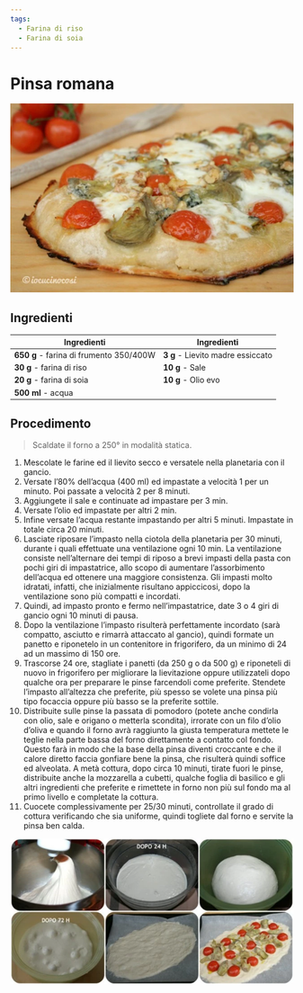 ```yaml
---
tags:
  - Farina di riso
  - Farina di soia
---
```

# Pinsa romana

![](../../img/Pinsa-romana.webp)

## Ingredienti

| Ingredienti                  | Ingredienti             |
| ---------------------------- | ----------------------- |
| **650 g** - farina di frumento 350/400W | **3 g** - Lievito madre essiccato |
| **30 g** - farina di riso| **10 g** - Sale |
| **20 g** - farina di soia| **10 g** - Olio evo |
| **500 ml** - acqua | |

## Procedimento

> Scaldate il forno a 250° in modalità statica.

1. Mescolate le farine ed il lievito secco e versatele nella planetaria con il gancio.
1. Versate l’80% dell’acqua (400 ml) ed impastate a velocità 1 per un minuto. Poi passate a velocità 2 per 8 minuti.
1. Aggiungete il sale e continuate ad impastare per 3 min.
1. Versate l’olio ed impastate per altri 2 min.
1. Infine versate l’acqua restante impastando per altri 5 minuti. Impastate in totale circa 20 minuti.
1. Lasciate riposare l’impasto nella ciotola della planetaria per 30 minuti, durante i quali effettuate una ventilazione ogni 10 min. La ventilazione consiste nell’alternare dei tempi di riposo a brevi impasti della pasta con pochi giri di impastatrice, allo scopo di aumentare l’assorbimento dell’acqua ed ottenere una maggiore consistenza. Gli impasti molto idratati, infatti, che inizialmente risultano appiccicosi, dopo la ventilazione sono più compatti e incordati.
1. Quindi, ad impasto pronto e fermo nell’impastatrice, date 3 o 4 giri di gancio ogni 10 minuti di pausa.
1. Dopo la ventilazione l’impasto risulterà perfettamente incordato (sarà compatto, asciutto e rimarrà attaccato al gancio), quindi formate un panetto e riponetelo in un contenitore in frigorifero, da un minimo di 24 ad un massimo di 150 ore.
1. Trascorse 24 ore, stagliate i panetti (da 250 g o da 500 g) e riponeteli di nuovo in frigorifero per migliorare la lievitazione oppure utilizzateli dopo qualche ora per preparare le pinse farcendoli come preferite. Stendete l’impasto all’altezza che preferite, più spesso se volete una pinsa più tipo focaccia oppure più basso se la preferite sottile.
2. Distribuite sulle pinse la passata di pomodoro (potete anche condirla con olio, sale e origano o metterla scondita), irrorate con un filo d’olio d’oliva e quando il forno avrà raggiunto la giusta temperatura mettete le teglie nella parte bassa del forno direttamente a contatto col fondo. Questo farà in modo che la base della pinsa diventi croccante e che il calore diretto faccia gonfiare bene la pinsa, che risulterà quindi soffice ed alveolata. A metà cottura, dopo circa 10 minuti, tirate fuori le pinse, distribuite anche la mozzarella a cubetti, qualche foglia di basilico e gli altri ingredienti che preferite e rimettete in forno non più sul fondo ma al primo livello e completate la cottura.
3. Cuocete complessivamente per 25/30 minuti, controllate il grado di cottura verificando che sia uniforme, quindi togliete dal forno e servite la pinsa ben calda.

![](../../img/Pinsa-romana-01.webp)
